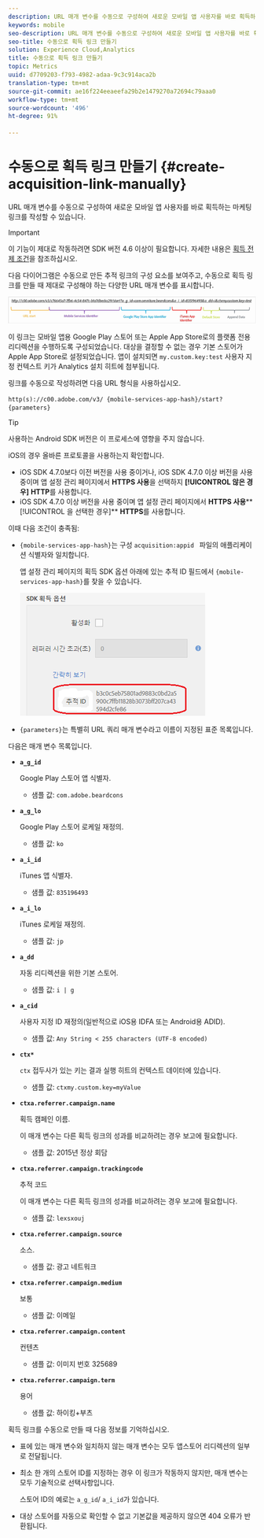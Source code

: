 ```yaml
---
description: URL 매개 변수를 수동으로 구성하여 새로운 모바일 앱 사용자를 바로 획득하는 마케팅 링크를 작성할 수 있습니다.
keywords: mobile
seo-description: URL 매개 변수를 수동으로 구성하여 새로운 모바일 앱 사용자를 바로 획득하는 마케팅 링크를 작성할 수 있습니다.
seo-title: 수동으로 획득 링크 만들기
solution: Experience Cloud,Analytics
title: 수동으로 획득 링크 만들기
topic: Metrics
uuid: d7709203-f793-4982-adaa-9c3c914aca2b
translation-type: tm+mt
source-git-commit: ae16f224eeaeefa29b2e1479270a72694c79aaa0
workflow-type: tm+mt
source-wordcount: '496'
ht-degree: 91%

---
```



# 수동으로 획득 링크 만들기 {#create-acquisition-link-manually}

URL 매개 변수를 수동으로 구성하여 새로운 모바일 앱 사용자를 바로 획득하는 마케팅 링크를 작성할 수 있습니다.

>[!IMPORTANT]
>
>이 기능이 제대로 작동하려면 SDK 버전 4.6 이상이 필요합니다. 자세한 내용은 [획득 전제 조건](/help/using/acquisition-main/c-acquisition-prerequisites.md)을 참조하십시오.

다음 다이어그램은 수동으로 만든 추적 링크의 구성 요소를 보여주고, 수동으로 획득 링크를 만들 때 제대로 구성해야 하는 다양한 URL 매개 변수를 표시합니다.

![](assets/acquisition_url.png)

이 링크는 모바일 앱용 Google Play 스토어 또는 Apple App Store로의 플랫폼 전용 리디렉션을 수행하도록 구성되었습니다. 대상을 결정할 수 없는 경우 기본 스토어가 Apple App Store로 설정되었습니다. 앱이 설치되면 `my.custom.key:test` 사용자 지정 컨텍스트 키가 Analytics 설치 히트에 첨부됩니다.

링크를 수동으로 작성하려면 다음 URL 형식을 사용하십시오.

`http(s)://c00.adobe.com/v3/ {mobile-services-app-hash}/start? {parameters}`

>[!TIP]
>
>사용하는 Android SDK 버전은 이 프로세스에 영향을 주지 않습니다.

iOS의 경우 올바른 프로토콜을 사용하는지 확인합니다.

* iOS SDK 4.7.0보다 이전 버전을 사용 중이거나, iOS SDK 4.7.0 이상 버전을 사용 중이며 앱 설정 관리 페이지에서 **HTTPS 사용**&#x200B;을 선택하지 **[!UICONTROL 않은 경우]** **HTTP**&#x200B;를 사용합니다.
* iOS SDK 4.7.0 이상 버전을 사용 중이며 앱 설정 관리 페이지에서 **HTTPS 사용****[!UICONTROL 을 선택한 경우]** **HTTPS**&#x200B;를 사용합니다.

이때 다음 조건이 충족됨:

* `{mobile-services-app-hash}`는 구성 `acquisition:appid ` 파일의 애플리케이션 식별자와 일치합니다.

   앱 설정 관리 페이지의 획득 SDK 옵션 아래에 있는 추적 ID 필드에서 `{mobile-services-app-hash}`를 찾을 수 있습니다.

   ![](assets/tracking-id.png)

* `{parameters}`는 특별히 URL 쿼리 매개 변수라고 이름이 지정된 표준 목록입니다.

다음은 매개 변수 목록입니다.

* **`a_g_id`**

   Google Play 스토어 앱 식별자.

   * 샘플 값: `com.adobe.beardcons`

* **`a_g_lo`**

   Google Play 스토어 로케일 재정의.

   * 샘플 값: `ko`

* **`a_i_id`**

   iTunes 앱 식별자.

   * 샘플 값: `835196493`

* **`a_i_lo`**

   iTunes 로케일 재정의.

   * 샘플 값: `jp`

* **`a_dd`**

   자동 리디렉션을 위한 기본 스토어.

   * 샘플 값: `i | g`

* **`a_cid`**

   사용자 지정 ID 재정의(일반적으로 iOS용 IDFA 또는 Android용 ADID).

   * 샘플 값: `Any String < 255 characters (UTF-8 encoded)`

* **`ctx*`**

   `ctx` 접두사가 있는 키는 결과 실행 히트의 컨텍스트 데이터에 있습니다.

   * 샘플 값: `ctxmy.custom.key=myValue`

* **`ctxa.referrer.campaign.name`**

   획득 캠페인 이름.

   이 매개 변수는 다른 획득 링크의 성과를 비교하려는 경우 보고에 필요합니다.

   * 샘플 값: 2015년 정상 회담

* **`ctxa.referrer.campaign.trackingcode`**

   추적 코드

   이 매개 변수는 다른 획득 링크의 성과를 비교하려는 경우 보고에 필요합니다.

   * 샘플 값: `lexsxouj`

* **`ctxa.referrer.campaign.source`**

   소스.

   * 샘플 값: 광고 네트워크

* **`ctxa.referrer.campaign.medium`**

   보통

   * 샘플 값: 이메일

* **`ctxa.referrer.campaign.content`**

   컨텐츠

   * 샘플 값: 이미지 번호 325689

* **`ctxa.referrer.campaign.term`**

   용어

   * 샘플 값: 하이킹+부츠


획득 링크를 수동으로 만들 때 다음 정보를 기억하십시오.

* 표에 있는 매개 변수와 일치하지 않는 매개 변수는 모두 앱스토어 리디렉션의 일부로 전달됩니다.
* 최소 한 개의 스토어 ID를 지정하는 경우 이 링크가 작동하지 않지만, 매개 변수는 모두 기술적으로 선택사항입니다.

   스토어 ID의 예로는 `a_g_id`/ `a_i_id`가 있습니다.

* 대상 스토어를 자동으로 확인할 수 없고 기본값을 제공하지 않으면 404 오류가 반환됩니다.

